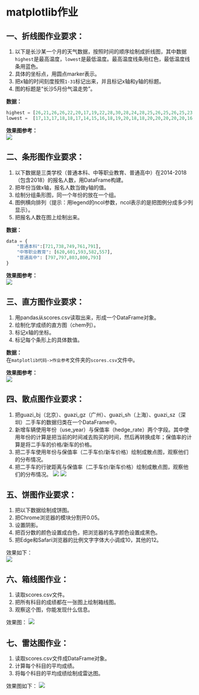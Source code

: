 # matplotlib作业

## 一、折线图作业要求：

1. 以下是长沙某一个月的天气数据，按照时间的顺序绘制成折线图，其中数据`highest`是最高温度，`lowest`是最低温度。最高温度线条用红色，最低温度线条用蓝色。
2. 具体的坐标点，用圆点marker表示。
3. 把x轴的时间刻度按照`1-31`标记出来，并且标记x轴和y轴的标题。
4. 图的标题是“长沙5月份气温走势”。

**数据：**

```python
highest = [26,21,26,26,22,20,17,19,22,28,30,28,24,28,25,26,25,26,25,23,24,30,32,31,30,27,26,27,29,25,25]
lowest =  [17,13,17,18,18,17,14,15,16,18,19,20,18,18,20,20,20,20,20,16,17,19,21,24,24,23,20,18,19,18,19]
```

**效果图参考：**  
![](/assets/homework/1折线图作业效果图.png)

## 二、条形图作业要求：

1. 以下数据是三类学校（普通本科、中等职业教育、普通高中）在2014-2018（包含2018）的报名人数，用DataFrame构建。
2. 把年份当做x轴，报名人数当做y轴的值。
3. 绘制分组条形图，同一个年份的放在一个组。
4. 图例横向排列（提示：用legend的ncol参数，ncol表示的是把图例分成多少列显示）。
5. 把报名人数在图上绘制出来。

**数据：**

```python
data = {
    "普通本科":[721,738,749,761,791],
    "中等职业教育": [620,601,593,582,557],
    "普通高中": [797,797,803,800,793]
}
```

**效果图参考：**  
![](/assets/homework/2条形图作业效果图.png)

## 三、直方图作业要求：

1. 用pandas从scores.csv读取出来，形成一个DataFrame对象。
2. 绘制化学成绩的直方图（chem列）。
3. 标记x轴的坐标。
4. 标记每个条形上的具体数值。

**数据：**  
在`matplotlib代码->作业参考`文件夹的`scores.csv`文件中。

**效果图参考：**  
![](/assets/homework/3直方图作业效果图.png)

## 四、散点图作业要求：

1. 把guazi\_bj（北京）、guazi\_gz（广州）、guazi\_sh（上海）、guazi\_sz（深圳）二手车的数据归类在一个DataFrame中。
2. 新增车辆使用年份（use\_year）与保值率（hedge\_rate）两个字段。其中使用年份的计算是把当前的时间减去购买的时间，然后再转换成年；保值率的计算是将二手车的价格/新车的价格。
3. 把二手车使用年份与保值率（二手车价/新车价格）绘制成散点图，观察他们的分布情况。
4. 把二手车的行驶距离与保值率（二手车价/新车价格）绘制成散点图，观察他们的分布情况。
   ![](/assets/homework/散点图作业效果1.png)
   ![](/assets/homework/散点图作业效果2.png)

## 五、饼图作业要求：

1. 把以下数据绘制成饼图。
2. 把Chrome浏览器的模块分割开0.05。
3. 设置阴影。
4. 把百分数的颜色设置成白色，把浏览器的名字颜色设置成黑色。
5. 把Edge和Safari浏览器的比例文字字体大小调成10，其他的12。

效果如下：  
![](/assets/homework/饼图作业效果图.png)


## 六、箱线图作业：
1. 读取scores.csv文件。
2. 把所有科目的成绩都在一张图上绘制箱线图。
3. 观察这个图，你能发现什么信息。

效果图：
![](/assets/homework/箱线图作业效果图.png)


## 七、雷达图作业：

1. 读取scores.csv文件成DataFrame对象。
2. 计算每个科目的平均成绩。
3. 将每个科目的平均成绩绘制成雷达图。

效果图如下：
![](/assets/homework/雷达图作业效果图.png)



